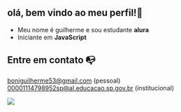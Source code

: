 ## olá, bem vindo ao meu perfil!🤝

- Meu nome é guilherme e sou estudante **alura**
- Iniciante em **JavaScript**

## **Entre em contato 📭**
  boniguilherme53@gmail.com (pessoal)
  00001114798952sp@al.educacao.sp.gov.br (institucional)

  ![](https://media.tenor.com/H2mK_NOHBh8AAAAj/rick-and.gif)
